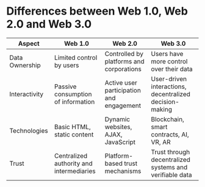 # Differences between Web 1.0, Web 2.0 and Web 3.0
| Aspect         | Web 1.0                                     | Web 2.0                                   | Web 3.0                                                      |
|----------------|---------------------------------------------|-------------------------------------------|--------------------------------------------------------------|
| Data Ownership | Limited control by users                     | Controlled by platforms and corporations  | Users have more control over their data                        |
| Interactivity  | Passive consumption of information           | Active user participation and engagement  | User-driven interactions, decentralized decision-making       |
| Technologies   | Basic HTML, static content                   | Dynamic websites, AJAX, JavaScript        | Blockchain, smart contracts, AI, VR, AR                       |
| Trust          | Centralized authority and intermediaries     | Platform-based trust mechanisms            | Trust through decentralized systems and verifiable data       |
